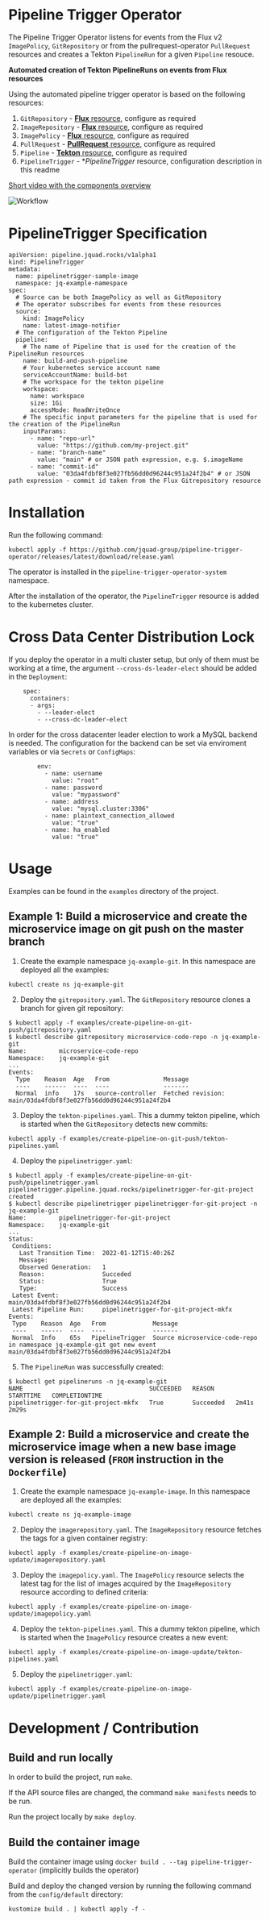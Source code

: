 # Pipeline Trigger Operator

The Pipeline Trigger Operator listens for events from the Flux v2 `ImagePolicy`, `GitRepository` or from the pullrequest-operator `PullRequest` resources and creates a Tekton `PipelineRun` for a given `Pipeline` resouce.

**Automated creation of Tekton PipelineRuns on events from Flux resources**

Using the automated pipeline trigger operator is based on the following resources:
1. `GitRepository` - [**Flux** resource](https://fluxcd.io/docs/components/source/gitrepositories/), configure as required
2. `ImageRepository` - [**Flux** resource](https://fluxcd.io/docs/components/image/imagerepositories/), configure as required
3. `ImagePolicy` - [**Flux** resource](https://fluxcd.io/docs/components/image/imagepolicies/), configure as required
4. `PullRequest` - [**PullRequest** resource](https://github.com/jquad-group/pullrequest-operator/), configure as required
5. `Pipeline` - [**Tekton** resource](https://tekton.dev/docs/pipelines/pipelines/), configure as required
6. `PipelineTrigger` - **PipelineTrigger* resource, configuration description in this readme

[Short video with the components overview](https://www.youtube.com/watch?v=3TmczsYnDNc)

![Workflow](https://github.com/jquad-group/pipeline-trigger-operator/blob/main/img/pipeline-trigger-operator.svg)

# PipelineTrigger Specification

```
apiVersion: pipeline.jquad.rocks/v1alpha1
kind: PipelineTrigger
metadata:
  name: pipelinetrigger-sample-image
  namespace: jq-example-namespace
spec:
  # Source can be both ImagePolicy as well as GitRepository
  # The operator subscribes for events from these resources
  source: 
    kind: ImagePolicy
    name: latest-image-notifier
  # The configuration of the Tekton Pipeline 
  pipeline: 
    # The name of Pipeline that is used for the creation of the PipelineRun resources
    name: build-and-push-pipeline
    # Your kubernetes service account name
    serviceAccountName: build-bot
    # The workspace for the tekton pipeline
    workspace:
      name: workspace
      size: 1Gi
      accessMode: ReadWriteOnce
    # The specific input parameters for the pipeline that is used for the creation of the PipelineRun 
    inputParams:
      - name: "repo-url"
        value: "https://github.com/my-project.git"
      - name: "branch-name"
        value: "main" # or JSON path expression, e.g. $.imageName
      - name: "commit-id"
        value: "03da4fdbf8f3e027fb56dd0d96244c951a24f2b4" # or JSON path expression - commit id taken from the Flux Gitrepository resource
```

# Installation

Run the following command: 
```
kubectl apply -f https://github.com/jquad-group/pipeline-trigger-operator/releases/latest/download/release.yaml
```

The operator is installed in the `pipeline-trigger-operator-system` namespace. 

After the installation of the operator, the `PipelineTrigger` resource is added to the kubernetes cluster.

# Cross Data Center Distribution Lock

If you deploy the operator in a multi cluster setup, but only of them must be working at a time, the argument `--cross-ds-leader-elect` should be added in the `Deployment`:

```
    spec:
      containers:
      - args:
        - --leader-elect
        - --cross-dc-leader-elect
```

In order for the cross datacenter leader election to work a MySQL backend is needed. The configuration for the backend can be set via enviroment variables or via `Secrets` or `ConfigMaps`:

```
        env:
          - name: username
            value: "root" 
          - name: password
            value: "mypassword"            
          - name: address
            value: "mysql.cluster:3306"
          - name: plaintext_connection_allowed
            value: "true"
          - name: ha_enabled
            value: "true"            
```

# Usage

Examples can be found in the `examples` directory of the project. 

## Example 1: Build a microservice and create the microservice image on git push on the master branch 

1. Create the example namespace `jq-example-git`. In this namespace are deployed all the examples: 

 `kubectl create ns jq-example-git`

2. Deploy the `gitrepository.yaml`. The `GitRepository` resource clones a branch for given git repository: 

```
$ kubectl apply -f examples/create-pipeline-on-git-push/gitrepository.yaml
$ kubectl describe gitrepository microservice-code-repo -n jq-example-git
Name:         microservice-code-repo
Namespace:    jq-example-git
...
Events:
  Type    Reason  Age   From               Message
  ----    ------  ----  ----               -------
  Normal  info    17s   source-controller  Fetched revision: main/03da4fdbf8f3e027fb56dd0d96244c951a24f2b4
```

3. Deploy the `tekton-pipelines.yaml`. This a dummy tekton pipeline, which is started when the `GitRepository` detects new commits: 

 `kubectl apply -f examples/create-pipeline-on-git-push/tekton-pipelines.yaml`

4. Deploy the `pipelinetrigger.yaml`:

 ```
 $ kubectl apply -f examples/create-pipeline-on-git-push/pipelinetrigger.yaml
 pipelinetrigger.pipeline.jquad.rocks/pipelinetrigger-for-git-project created
 $ kubectl describe pipelinetrigger pipelinetrigger-for-git-project -n jq-example-git
Name:         pipelinetrigger-for-git-project
Namespace:    jq-example-git
...
Status:
  Conditions:
    Last Transition Time:  2022-01-12T15:40:26Z
    Message:
    Observed Generation:   1
    Reason:                Succeded
    Status:                True
    Type:                  Success
  Latest Event:            main/03da4fdbf8f3e027fb56dd0d96244c951a24f2b4
  Latest Pipeline Run:     pipelinetrigger-for-git-project-mkfx
Events:
  Type    Reason  Age   From             Message
  ----    ------  ----  ----             -------
  Normal  Info    65s   PipelineTrigger  Source microservice-code-repo in namespace jq-example-git got new event main/03da4fdbf8f3e027fb56dd0d96244c951a24f2b4
 ```

5. The `PipelineRun` was successfully created: 

```
$ kubectl get pipelineruns -n jq-example-git
NAME                                   SUCCEEDED   REASON      STARTTIME   COMPLETIONTIME
pipelinetrigger-for-git-project-mkfx   True        Succeeded   2m41s       2m29s
```

## Example 2: Build a microservice and create the microservice image when a new base image version is released (`FROM` instruction in the `Dockerfile`)

1. Create the example namespace `jq-example-image`. In this namespace are deployed all the examples: 

 `kubectl create ns jq-example-image`

2. Deploy the `imagerepository.yaml`. The `ImageRepository` resource fetches the tags for a given container registry: 

 `kubectl apply -f examples/create-pipeline-on-image-update/imagerepository.yaml`

3. Deploy the `imagepolicy.yaml`. The `ImagePolicy` resource selects the latest tag for the list of images acquired by the `ImageRepository` resource according to defined criteria: 

 `kubectl apply -f examples/create-pipeline-on-image-update/imagepolicy.yaml`

4. Deploy the `tekton-pipelines.yaml`. This a dummy tekton pipeline, which is started when the `ImagePolicy` resource creates a new event: 

 `kubectl apply -f examples/create-pipeline-on-image-update/tekton-pipelines.yaml`

5. Deploy the `pipelinetrigger.yaml`:

 `kubectl apply -f examples/create-pipeline-on-image-update/pipelinetrigger.yaml`

# Development / Contribution

## Build and run locally 

In order to build the project, run `make`.

If the API source files are changed, the command `make manifests` needs to be run.

Run the project locally by `make deploy`.

## Build the container image 

Build the container image using `docker build . --tag pipeline-trigger-operator` (implicitly builds the operator)

Build and deploy the changed version by running the following command from the `config/default` directory:

`kustomize build . | kubectl apply -f -` 
